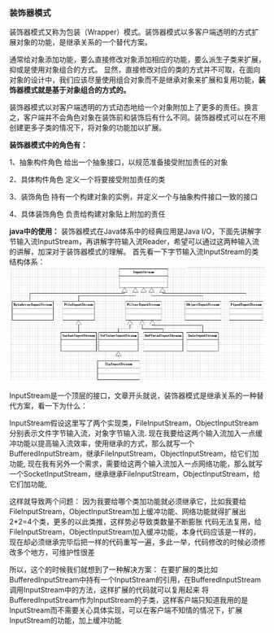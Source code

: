### 装饰器模式

装饰器模式又称为包装（Wrapper）模式。装饰器模式以多客户端透明的方式扩展对象的功能，是继承关系的一个替代方案。

通常给对象添加功能，要么直接修改对象添加相应的功能，要么派生子类来扩展，抑或是使用对象组合的方式。
显然，直接修改对应的类的方式并不可取，在面向对象的设计中，我们应该尽量使用组合对象而不是继承对象来扩展和复用功能，**装饰器模式就是基于对象组合的方式的。**

装饰器模式以对客户端透明的方式动态地给一个对象附加上了更多的责任。换言之，客户端并不会角色对象在装饰前和装饰后有什么不同。装饰器模式可以在不用创建更多子类的情况下，将对象的功能加以扩展。

**装饰器模式中的角色有：**

1、抽象构件角色
给出一个抽象接口，以规范准备接受附加责任的对象

2、具体构件角色
定义一个将要接受附加责任的类

3、装饰角色
持有一个构建对象的实例，并定义一个与抽象构件接口一致的接口

4、具体装饰角色
负责给构建对象贴上附加的责任

**java中的使用：**
装饰器模式在Java体系中的经典应用是Java I/O，下面先讲解字节输入流InputStream，再讲解字符输入流Reader，希望可以通过这两种输入流的讲解，加深对于装饰器模式的理解。
首先看一下字节输入流InputStream的类结构体系：
 ![图片](./img/1.png)
 
 InputStream是一个顶层的接口，文章开头就说，装饰器模式是继承关系的一种替代方案，看一下为什么：
 
 InputStream假设这里写了两个实现类，FileInputStream，ObjectInputStream分别表示文件字节输入流，对象字节输入流.
 现在我要给这两个输入流加入一点缓冲功能以提高输入流效率，使用继承的方式，那么就写一个BufferedInputStream，继承FileInputStream，ObjectInputStream，给它们加功能,
 现在我有另外一个需求，需要给这两个输入流加入一点网络功能，那么就写一个SocketInputStream，继承继承FileInputStream，ObjectInputStream，给它们加功能,
 
 这样就导致两个问题：
 因为我要给哪个类加功能就必须继承它，比如我要给FileInputStream，ObjectInputStream加上缓冲功能、网络功能就得扩展出2*2=4个类，更多的以此类推，这样势必导致类数量不断膨胀
 代码无法复用，给FileInputStream，ObjectInputStream加入缓冲功能，本身代码应该是一样的，现在却必须继承完毕后把一样的代码重写一遍，多此一举，代码修改的时候必须修改多个地方，可维护性很差
 
 所以，这个的时候我们就想到了一种解决方案：
 在要扩展的类比如BufferedInputStream中持有一个InputStream的引用，在BufferedInputStream调用InputStream中的方法，这样扩展的代码就可以复用起来
 将BufferedInputStream作为InputStream的子类，这样客户端只知道我用的是InputStream而不需要关心具体实现，可以在客户端不知情的情况下，扩展InputStream的功能，加上缓冲功能